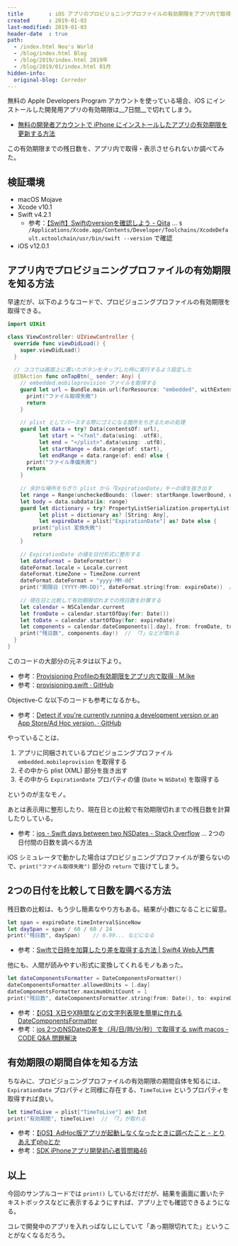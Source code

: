 ```yaml
---
title        : iOS アプリのプロビジョニングプロファイルの有効期限をアプリ内で取得・表示する Swift コード
created      : 2019-01-03
last-modified: 2019-01-03
header-date  : true
path:
  - /index.html Neo's World
  - /blog/index.html Blog
  - /blog/2019/index.html 2019年
  - /blog/2019/01/index.html 01月
hidden-info:
  original-blog: Corredor
---
```


無料の Apple Developers Program アカウントを使っている場合、iOS にインストールした開発用アプリの有効期限は__7日間__で切れてしまう。

- [無料の開発者アカウントで iPhone にインストールしたアプリの有効期限を更新する方法](/blog/2018/04/17-01.html)

この有効期限までの残日数を、アプリ内で取得・表示させられないか調べてみた。

## 検証環境

- macOS Mojave
- Xcode v10.1
- Swift v4.2.1
  - 参考：[【Swift】Swiftのversionを確認しよう - Qiita](https://qiita.com/s_emoto/items/30d5203db641857a1f75) … `$ /Applications/Xcode.app/Contents/Developer/Toolchains/XcodeDefault.xctoolchain/usr/bin/swift --version` で確認
- iOS v12.0.1

## アプリ内でプロビジョニングプロファイルの有効期限を知る方法

早速だが、以下のようなコードで、プロビジョニングプロファイルの有効期限を取得できる。

```swift
import UIKit

class ViewController: UIViewController {
  override func viewDidLoad() {
    super.viewDidLoad()
  }
  
  // ココでは画面上に置いたボタンをタップした時に実行するよう設定した
  @IBAction func onTapBtn(_ sender: Any) {
    // embedded.mobileprovision ファイルを取得する
    guard let url = Bundle.main.url(forResource: "embedded", withExtension: "mobileprovision") else {
      print("ファイル取得失敗")
      return
    }
    
    // plist としてパースする際にゴミになる箇所をちぎるための処理
    guard let data = try? Data(contentsOf: url),
          let start = "<?xml".data(using: .utf8),
          let end = "</plist>".data(using: .utf8),
          let startRange = data.range(of: start),
          let endRange = data.range(of: end) else {
      print("ファイル準備失敗")
      return
    }
    
    // 余計な場所をちぎり plist から「ExpirationDate」キーの値を抜き出す
    let range = Range(uncheckedBounds: (lower: startRange.lowerBound, upper: endRange.upperBound))
    let body = data.subdata(in: range)
    guard let dictionary = try? PropertyListSerialization.propertyList(from: body, options: [], format: nil),
          let plist = dictionary as? [String: Any],
          let expireDate = plist["ExpirationDate"] as? Date else {
        print("plist 変換失敗")
        return
    }
    
    // ExpirationDate の値を日付形式に整形する
    let dateFormat = DateFormatter()
    dateFormat.locale = Locale.current
    dateFormat.timeZone = TimeZone.current
    dateFormat.dateFormat = "yyyy-MM-dd"
    print("期限日 (YYYY-MM-DD)", dateFormat.string(from: expireDate))  // 「2019-01-07」などが取れる
    
    // 現在日と比較して有効期限切れまでの残日数を計算する
    let calendar = NSCalendar.current
    let fromDate = calendar.startOfDay(for: Date())
    let toDate = calendar.startOfDay(for: expireDate)
    let components = calendar.dateComponents([.day], from: fromDate, to: toDate)
    print("残日数", components.day!)  // 「7」などが取れる
  }
}
```

このコードの大部分の元ネタは以下より。

- 参考：[Provisioning Profileの有効期限をアプリ内で取得 · M.Ike](https://mike-neko.github.io/blog/provisioning/)
- 参考：[provisioning.swift · GitHub](https://gist.github.com/mike-neko/bdbedbb280883dff96b6a5a7062c67bd)

Objective-C な以下のコードも参考になるかも。

- 参考：[Detect if you're currently running a development version or an App Store/Ad Hoc version. · GitHub](https://gist.github.com/steipete/7668246)

やっていることは、

1. アプリに同梱されているプロビジョニングプロファイル `embedded.mobileprovision` を取得する
2. その中から plist (XML) 部分を抜き出す
3. その中から `ExpirationDate` プロパティの値 (`Date` ≒ `NSDate`) を取得する

というのが主なモノ。

あとは表示用に整形したり、現在日との比較で有効期限切れまでの残日数を計算したりしている。

- 参考：[ios - Swift days between two NSDates - Stack Overflow](https://stackoverflow.com/a/28163560/10092546) … 2つの日付間の日数を調べる方法

iOS シミュレータで動かした場合はプロビジョニングプロファイルが要らないので、`print("ファイル取得失敗")` 部分の `return` で抜けてしまう。

## 2つの日付を比較して日数を調べる方法

残日数の比較は、もう少し簡素なやり方もある。結果が小数になることに留意。

```swift
let span = expireDate.timeIntervalSinceNow
let daySpan = span / 60 / 60 / 24
print("残日数", daySpan)    // 6.99... などになる
```

- 参考：[Swiftで日時を加算したり差を取得する方法 | Swift4 Web入門書](http://swift.tecc0.com/?p=180)

他にも、人間が読みやすい形式に変換してくれるモノもあった。

```swift
let dateComponentsFormatter = DateComponentsFormatter()
dateComponentsFormatter.allowedUnits = [.day]
dateComponentsFormatter.maximumUnitCount = 1
print("残日数", dateComponentsFormatter.string(from: Date(), to: expireDate)!)  // "6d" などになる
```

- 参考：[【iOS】X日やX時間などの文字列表現を簡単に作れる DateComponentsFormatter](https://egg-is-world.com/2018/05/15/date-components-formatter/)
- 参考：[ios 2つのNSDateの差を（月/日/時/分/秒）で取得する swift macos - CODE Q&A 問題解決](https://code.i-harness.com/ja/q/19ec3c7)

## 有効期限の期間自体を知る方法

ちなみに、プロビジョニングプロファイルの有効期限の期間自体を知るには、`ExpirationDate` プロパティと同様に存在する、`TimeToLive` というプロパティを取得すれば良い。

```swift
let timeToLive = plist["TimeToLive"] as! Int
print("有効期間", timeToLive)  // 「7」が取れる
```

- 参考：[【iOS】AdHoc版アプリが起動しなくなったときに調べたこと - とりあえずphpとか](http://kimagureneet.hatenablog.com/entry/2018/03/14/102526)
- 参考：[SDK iPhoneアプリ開発初心者質問箱46](https://potato.5ch.net/test/read.cgi/mac/1460975101/510)

## 以上

今回のサンプルコードでは `print()` しているだけだが、結果を画面に置いたテキストボックスなどに表示するようにすれば、アプリ上でも確認できるようになる。

コレで開発中のアプリを入れっぱなしにしていて「あっ期限切れてた」ということがなくなるだろう。
